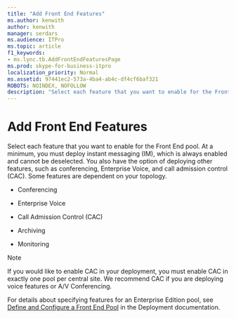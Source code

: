```yaml
---
title: "Add Front End Features"
ms.author: kenwith
author: kenwith
manager: serdars
ms.audience: ITPro
ms.topic: article
f1_keywords:
- ms.lync.tb.AddFrontEndFeaturesPage
ms.prod: skype-for-business-itpro
localization_priority: Normal
ms.assetid: 97441ec2-573a-4ba4-ab4c-df4cf6baf321
ROBOTS: NOINDEX, NOFOLLOW
description: "Select each feature that you want to enable for the Front End pool. At a minimum, you must deploy instant messaging (IM), which is always enabled and cannot be deselected. You also have the option of deploying other features, such as conferencing, Enterprise Voice, and call admission control (CAC). Some features are dependent on your topology."
---
```


# Add Front End Features
 
Select each feature that you want to enable for the Front End pool. At a minimum, you must deploy instant messaging (IM), which is always enabled and cannot be deselected. You also have the option of deploying other features, such as conferencing, Enterprise Voice, and call admission control (CAC). Some features are dependent on your topology. 
  
- Conferencing
    
- Enterprise Voice
    
- Call Admission Control (CAC)
    
- Archiving
    
- Monitoring
    
> [!NOTE]
> If you would like to enable CAC in your deployment, you must enable CAC in exactly one pool per central site. We recommend CAC if you are deploying voice features or A/V Conferencing. 
  
For details about specifying features for an Enterprise Edition pool, see [Define and Configure a Front End Pool](http://technet.microsoft.com/library/713fc263-23dd-414a-b001-82932e4fe966.aspx) in the Deployment documentation.
  

